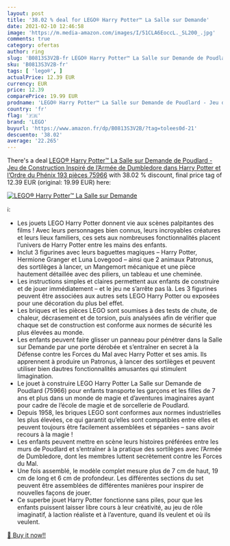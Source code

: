 ```yaml
---
layout: post
title: '38.02 % deal for LEGO® Harry Potter™ La Salle sur Demande'
date: 2021-02-10 12:46:58
image: 'https://m.media-amazon.com/images/I/51CLA6EoccL._SL200_.jpg'
comments: true
category: ofertas
author: ring
slug: 'B0813S3V2B-fr LEGO® Harry Potter™ La Salle sur Demande de Poudlard - Jeu...'
sku: 'B0813S3V2B-fr'
tags: [ 'lego®', ]
actualPrice: 12.39 EUR
currency: EUR
price: 12.39
comparePrice: 19.99 EUR
prodname: 'LEGO® Harry Potter™ La Salle sur Demande de Poudlard - Jeu de Construction Inspiré de l’Armée de Dumbledore dans Harry Potter et l’Ordre du Phénix 193 pièces  75966'
country: 'fr'
flag: '🇫🇷'
brand: 'LEGO'
buyurl: 'https://www.amazon.fr/dp/B0813S3V2B/?tag=tolees0d-21'
descuento: '38.02'
average: '22.265'
---
```


There's a deal [LEGO® Harry Potter™ La Salle sur Demande de Poudlard - Jeu de Construction Inspiré de l’Armée de Dumbledore dans Harry Potter et l’Ordre du Phénix 193 pièces  75966](https://www.amazon.fr/dp/B0813S3V2B/?tag=tolees0d-21)  with  38.02 % discount, final price tag of  12.39 EUR (original: 19.99 EUR) here:

[![LEGO® Harry Potter™ La Salle sur Demande](https://m.media-amazon.com/images/I/51CLA6EoccL._SL200_.jpg)](https://www.amazon.fr/dp/B0813S3V2B/?tag=tolees0d-21)

ℹ️:

- Les jouets LEGO Harry Potter donnent vie aux scènes palpitantes des films ! Avec leurs personnages bien connus, leurs incroyables créatures et leurs lieux familiers, ces sets aux nombreuses fonctionnalités placent l’univers de Harry Potter entre les mains des enfants.
- Inclut 3 figurines avec leurs baguettes magiques – Harry Potter, Hermione Granger et Luna Lovegood – ainsi que 2 animaux Patronus, des sortilèges à lancer, un Mangemort mécanique et une pièce hautement détaillée avec des piliers, un tableau et une cheminée.
- Les instructions simples et claires permettent aux enfants de construire et de jouer immédiatement – et le jeu ne s’arrête pas là. Les 3 figurines peuvent être associées aux autres sets LEGO Harry Potter ou exposées pour une décoration du plus bel effet.
- Les briques et les pièces LEGO sont soumises à des tests de chute, de chaleur, décrasement et de torsion, puis analysées afin de vérifier que chaque set de construction est conforme aux normes de sécurité les plus élevées au monde.
- Les enfants peuvent faire glisser un panneau pour pénétrer dans la Salle sur Demande par une porte dérobée et s’entraîner en secret à la Défense contre les Forces du Mal avec Harry Potter et ses amis. Ils apprennent à produire un Patronus, à lancer des sortilèges et peuvent utiliser bien dautres fonctionnalités amusantes qui stimulent limagination.
- Le jouet à construire LEGO Harry Potter La Salle sur Demande de Poudlard (75966) pour enfants transporte les garçons et les filles de 7 ans et plus dans un monde de magie et d’aventures imaginaires ayant pour cadre de l’école de magie et de sorcellerie de Poudlard.
- Depuis 1958, les briques LEGO sont conformes aux normes industrielles les plus élevées, ce qui garantit qu’elles sont compatibles entre elles et peuvent toujours être facilement assemblées et séparées – sans avoir recours à la magie !
- Les enfants peuvent mettre en scène leurs histoires préférées entre les murs de Poudlard et s’entraîner à la pratique des sortilèges avec l’Armée de Dumbledore, dont les membres luttent secrètement contre les Forces du Mal.
- Une fois assemblé, le modèle complet mesure plus de 7 cm de haut, 19 cm de long et 6 cm de profondeur. Les différentes sections du set peuvent être assemblées de différentes manières pour inspirer de nouvelles façons de jouer.
- Ce superbe jouet Harry Potter fonctionne sans piles, pour que les enfants puissent laisser libre cours à leur créativité, au jeu de rôle imaginatif, à laction réaliste et à l’aventure, quand ils veulent et où ils veulent.

[🛒 Buy it now!!](https://www.amazon.fr/dp/B0813S3V2B/?tag=tolees0d-21)

